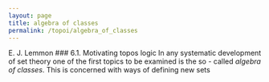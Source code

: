 ```yaml
---
layout: page
title: algebra of classes
permalink: /topoi/algebra_of_classes
---
```

E. J. Lemmon ### 6.1. Motivating topos logic In any systematic development of set theory one of the first topics to be examined is the so - called _algebra of classes_. This is concerned with ways of defining new sets
